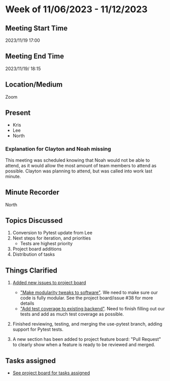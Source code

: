 # Week of 11/06/2023 - 11/12/2023

## Meeting Start Time

2023/11/19 17:00

## Meeting End Time

2023/11/19/ 18:15

## Location/Medium

Zoom

## Present

- Kris
- Lee
- North

### Explanation for Clayton and Noah missing
This meeting was scheduled knowing that Noah would not be able to attend, as it would allow the most amount of team members to attend as possible. Clayton was planning to attend, but was called into work last minute.

## Minute Recorder

North

## Topics Discussed

1. Conversion to Pytest update from Lee
2. Next steps for iteration, and priorities
    - Tests are highest priority
3. Project board additions
4. Distribution of tasks

## Things Clarified

1. [Added new issues to project board](https://github.com/users/lee-blake/projects/1)
    - ["Make modularity tweaks to software"](https://github.com/lee-blake/CME-Commitment-to-Change/issues/38). We need to make sure our code is fully modular. See the project board/issue #38 for more details
    - ["Add test coverage to existing backend"](https://github.com/lee-blake/CME-Commitment-to-Change/issues/39). Need to finish filling out our tests and add as much test coverage as possible.

2. Finished reviewing, testing, and merging the use-pytest branch, adding support for Pytest tests.

3. A new section has been added to project feature board: "Pull Request" to clearly show when a feature is ready to be reviewed and merged.

## Tasks assigned

- [See project board for tasks assigned](https://github.com/users/lee-blake/projects/1)
